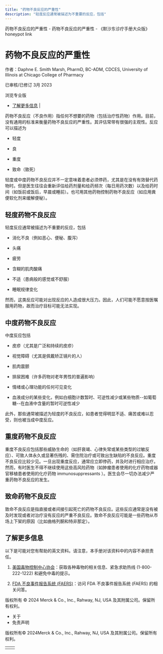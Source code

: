 ```yaml
---
title: "药物不良反应的严重性"
description: "轻度反应通常被描述为不重要的反应，包括"
---
```


﻿药物不良反应的严重性 \- 药物不良反应的严重性 \- 《默沙东诊疗手册大众版》 honeypot link

# 药物不良反应的严重性

作者：Daphne E. Smith Marsh, PharmD, BC-ADM, CDCES, University of Illinois at Chicago College of Pharmacy

已审核/已修订 3月 2023

浏览专业版

- [了解更多信息](#了解更多信息_v53073887_zh) \|

药物不良反应（不良作用）指任何不想要的药物（包括治疗性药物）作用。目前，没有通用的标准来衡量药物不良反应的严重性。其评估常带有很强的主观性。反应可以描述为

- 轻度

- 良

- 重度

- 致命（致死）


轻度或中度药物不良反应并不一定意味着患者必须停药，尤其是在没有有效替代药物时。但是医生往往会重新评估给药剂量和给药频次（每日用药次数）以及给药时间（如饭前或饭后，早晨或睡前）。也可用其他药物控制药物不良反应（如应用粪便软化剂来缓解便秘）。

## 轻度药物不良反应

轻度反应通常被描述为不重要的反应，包括

- 消化不良（例如恶心、便秘、腹泻）

- 头痛

- 疲劳

- 含糊的肌肉酸痛

- 不适（患病般的感觉或不舒服）

- 睡眠规律变化


然而，这类反应可能对出现反应的人造成很大压力。因此，人们可能不愿意按医嘱服用药物，故而治疗目标可能无法实现。

## 中度药物不良反应

中度反应包括

- 皮疹（尤其是广泛和持续的皮疹）

- 视觉障碍（尤其是佩戴矫正镜片的人）

- 肌肉震颤

- 排尿困难（许多药物对老年男性的普遍影响）

- 情绪或心理功能的任何可见变化

- 血液成分的某些变化，例如白细胞计数暂时、可逆性减少或某些物质--如葡萄糖--在血液中含量的暂时可逆性减少


此外，那些通常被描述为轻度的不良反应，如患者觉得明显不适、痛苦或难以忍受，则也被当成中度反应。

## 重度药物不良反应

重度不良反应包括那些威胁生命的（如肝衰竭、心律失常或某些类型的过敏反应）、可致人体永久或显著伤残的、需住院治疗或可致出生缺陷的不良反应。重度不良反应比较少见。一旦出现重度反应，通常应立即停药，并及时进行相应治疗。然而，有时医生不得不继续使用这些高风险药物（如肿瘤患者使用的化疗药物或器官移植患者使用的化疗药物  immunosuppressants ）。医生会尽一切办法减少严重药物不良反应的发生。

## 致命药物不良反应

致命不良反应是指直接或者间接引起死亡的药物不良反应。这些反应通常是没有被及时发现或者对治疗没有反应的严重不良反应。致命不良反应可能是一些药物从市场上下架的原因（比如曲格列酮和特非那定）。

## 了解更多信息

以下是可能对您有帮助的英文资料。请注意，本手册对该资料中的内容不承担责任。

1. [美国毒物控制中心协会](http://www.aapcc.org/)：获取各种毒物的相关信息、紧急求助热线 (1-800-222-1222) 和避免中毒的提示。

2. [FDA 不良事件报告系统 (FAERS)](https://www.fda.gov/Drugs/GuidanceComplianceRegulatoryInformation/Surveillance/AdverseDrugEffects/default.htm)：访问 FDA 不良事件报告系统 (FAERS) 的相关问答。




版权所有 © 2024
Merck & Co., Inc., Rahway, NJ, USA 及其附属公司。保留所有权利。

- 关于
- 免责声明

版权所有© 2024Merck & Co., Inc., Rahway, NJ, USA 及其附属公司。保留所有权利。

|     |     |
| --- | --- |
|  |  |
